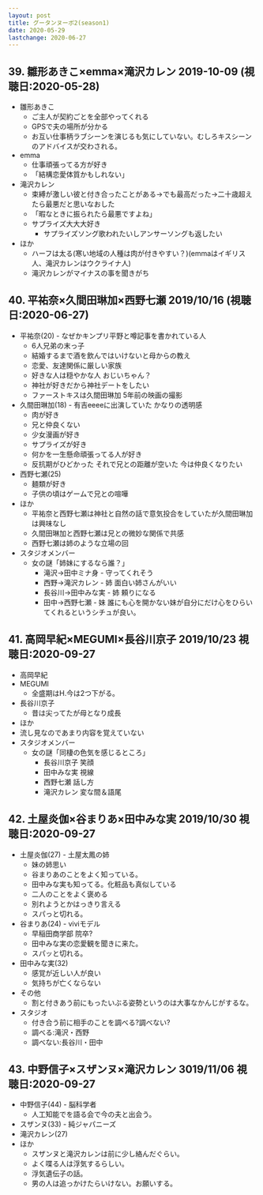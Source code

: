```yaml
---
layout: post
title: グータンヌーボ2(season1)
date: 2020-05-29
lastchange: 2020-06-27
---
```


## 39. 雛形あきこ×emma×滝沢カレン 2019-10-09 (視聴日:2020-05-28)
- 雛形あきこ
  - ご主人が契約ごとを全部やってくれる
  - GPSで夫の場所が分かる
  - お互い仕事柄ラブシーンを演じるも気にしていない。むしろキスシーンのアドバイスが交わされる。
- emma
  - 仕事頑張ってる方が好き
  - 「結構恋愛体質かもしれない」
- 滝沢カレン
  - 束縛が激しい彼と付き合ったことがある→でも最高だった→二十歳超えたら最悪だと思いなおした
  - 「暇なときに振られたら最悪ですよね」
  - サプライズ大大大好き
    - サプライズソング歌われたいしアンサーソングも返したい
- ほか
  - ハーフは太る(寒い地域の人種は肉が付きやすい？)(emmaはイギリス人、滝沢カレンはウクライナ人)
  - 滝沢カレンがマイナスの事を聞きがち

## 40. 平祐奈×久間田琳加×西野七瀬 2019/10/16 (視聴日:2020-06-27)
- 平祐奈(20) - なぜかキンプリ平野と噂記事を書かれている人
  - 6人兄弟の末っ子
  - 結婚するまで酒を飲んではいけないと母からの教え
  - 恋愛、友達関係に厳しい家族
  - 好きな人は穏やかな人 おじいちゃん？
  - 神社が好きだから神社デートをしたい
  - ファーストキスは久間田琳加 5年前の映画の撮影 
- 久間田琳加(18) - 有吉eeeeに出演していた かなりの透明感　
  - 肉が好き
  - 兄と仲良くない
  - 少女漫画が好き
  - サプライズが好き
  - 何かを一生懸命頑張ってる人が好き
  - 反抗期がひどかった それで兄との距離が空いた 今は仲良くなりたい
- 西野七瀬(25)
  - 麺類が好き
  - 子供の頃はゲームで兄との喧嘩
- ほか
  - 平祐奈と西野七瀬は神社と自然の話で意気投合をしていたが久間田琳加は興味なし
  - 久間田琳加と西野七瀬は兄との微妙な関係で共感
  - 西野七瀬は姉のような立場の回
- スタジオメンバー
  - 女の謎「姉妹にするなら誰？」
    - 滝沢→田中ミナ身 -  守ってくれそう
    - 西野→滝沢カレン - 姉 面白い姉さんがいい
    - 長谷川→田中みな実 - 姉 頼りになる
    - 田中→西野七瀬 - 妹 誰にも心を開かない妹が自分にだけ心をひらいてくれるというシチュが良い。

## 41. 高岡早紀×MEGUMI×長谷川京子 2019/10/23 視聴日:2020-09-27
- 高岡早紀
- MEGUMI
  - 全盛期はH.今は2つ下がる。
- 長谷川京子
  - 昔は尖ってたが母となり成長
-  ほか
  - 流し見なのであまり内容を覚えていない
- スタジオメンバー
  - 女の謎「同棲の色気を感じるところ」
    - 長谷川京子 笑顔
    - 田中みな実 視線
    - 西野七瀬 話し方
    - 滝沢カレン 変な間＆語尾

## 42. 土屋炎伽×谷まりあ×田中みな実 2019/10/30 視聴日:2020-09-27
- 土屋炎伽(27) - 土屋太鳳の姉
  - 妹の姉思い
  - 谷まりあのことをよく知っている。
  - 田中みな実も知ってる。化粧品も真似している
  - 二人のことをよく褒める
  - 別れようとかはっきり言える
  - スパっと切れる。
- 谷まりあ(24) - viviモデル
  - 早稲田商学部 院卒?
  - 田中みな実の恋愛観を聞きに来た。
  - スパッと切れる。
- 田中みな実(32)
  - 感覚が近しい人が良い
  - 気持ちが亡くならない
- その他
  - 割と付きあう前にもったいぶる姿勢というのは大事なかんじがするな。
- スタジオ
  - 付き合う前に相手のことを調べる?調べない?
  - 調べる:滝沢・西野
  - 調べない:長谷川・田中
  
## 43. 中野信子×スザンヌ×滝沢カレン 3019/11/06 視聴日:2020-09-27
- 中野信子(44) - 脳科学者
  - 人工知能でを語る会で今の夫と出会う。
- スザンヌ(33) - 純ジャパニーズ
- 滝沢カレン(27)
- ほか
  - スザンヌと滝沢カレンは前に少し絡んだぐらい。
  - よく喋る人は浮気するらしい。
  - 浮気遺伝子の話。
  - 男の人は追っかけたらいけない。お願いする。
